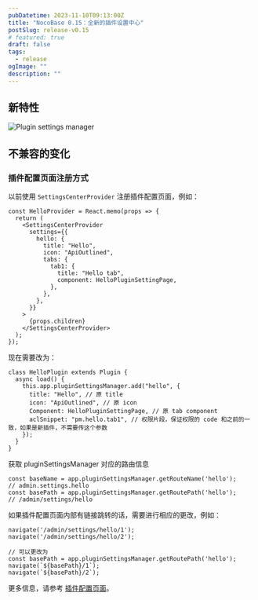 ```yaml
---
pubDatetime: 2023-11-10T09:13:00Z
title: "NocoBase 0.15：全新的插件设置中心"
postSlug: release-v0.15
# featured: true
draft: false
tags:
  - release
ogImage: ""
description: ""
---
```


## 新特性

![Plugin settings manager](/content-static/psm.png)

## 不兼容的变化

### 插件配置页面注册方式

以前使用 `SettingsCenterProvider` 注册插件配置页面，例如：

```tsx | pure
const HelloProvider = React.memo(props => {
  return (
    <SettingsCenterProvider
      settings={{
        hello: {
          title: "Hello",
          icon: "ApiOutlined",
          tabs: {
            tab1: {
              title: "Hello tab",
              component: HelloPluginSettingPage,
            },
          },
        },
      }}
    >
      {props.children}
    </SettingsCenterProvider>
  );
});
```

现在需要改为：

```tsx | pure
class HelloPlugin extends Plugin {
  async load() {
    this.app.pluginSettingsManager.add("hello", {
      title: "Hello", // 原 title
      icon: "ApiOutlined", // 原 icon
      Component: HelloPluginSettingPage, // 原 tab component
      aclSnippet: "pm.hello.tab1", // 权限片段，保证权限的 code 和之前的一致，如果是新插件，不需要传这个参数
    });
  }
}
```

获取 pluginSettingsManager 对应的路由信息

```tsx
const baseName = app.pluginSettingsManager.getRouteName('hello');
// admin.settings.hello
const basePath = app.pluginSettingsManager.getRoutePath('hello');
// /admin/settings/hello
```

如果插件配置页面内部有链接跳转的话，需要进行相应的更改，例如：

```tsx | pure
navigate('/admin/settings/hello/1');
navigate('/admin/settings/hello/2');

// 可以更改为
const basePath = app.pluginSettingsManager.getRoutePath('hello');
navigate(`${basePath}/1`);
navigate(`${basePath}/2`);
```

更多信息，请参考 [插件配置页面](https://docs-cn.nocobase.com/development/client/plugin-settings)。
